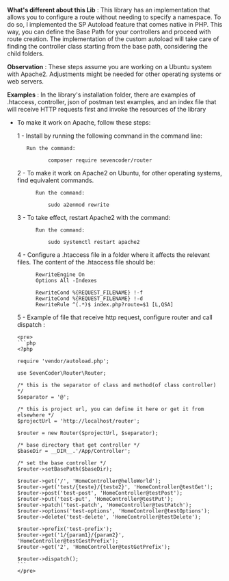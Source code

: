 **What's different about this Lib** :
This library has an implementation that allows you to configure a route without needing to specify a namespace. 
To do so, I implemented the SP Autoload feature that comes native in PHP. This way, you can define the Base Path 
for your controllers and proceed with route creation. The implementation of the custom autoload will take care of 
finding the controller class starting from the base path, considering the child folders.

**Observation** : These steps assume you are working on a Ubuntu system with Apache2. Adjustments might 
be needed for other operating systems or web servers.

**Examples** : In the library's installation folder, there are examples of .htaccess, controller, 
json of postman test examples, and an index file that will receive HTTP requests first and invoke 
the resources of the library
   

- To make it work on Apache, follow these steps:

    1 - Install by running the following command in the command line:
        
         Run the command:
                
                composer require sevencoder/router
        
    2 - To make it work on Apache2 on Ubuntu, for other operating systems, find equivalent commands.
            
            Run the command:
                
                sudo a2enmod rewrite

    3 - To take effect, restart Apache2 with the command:

            Run the command:
            
                sudo systemctl restart apache2
                
    4 - Configure a .htaccess file in a folder where it affects the relevant files. The content of the 
    .htaccess file should be:
    
            RewriteEngine On
            Options All -Indexes
            
            RewriteCond %{REQUEST_FILENAME} !-f
            RewriteCond %{REQUEST_FILENAME} !-d
            RewriteRule ^(.*)$ index.php?route=$1 [L,QSA] 
            
    5 - Example of file that receive http request, configure router and call dispatch :
    
      <pre>
      ```php
      <?php
      
      require 'vendor/autoload.php';
      
      use SevenCoder\Router\Router;
      
      /* this is the separator of class and method(of class controller) */
      $separator = '@';
      
      /* this is project url, you can define it here or get it from elsewhere */
      $projectUrl = 'http://localhost/router';
      
      $router = new Router($projectUrl, $separator);
      
      /* base directory that get controller */
      $baseDir = __DIR__.'/App/Controller';
      
      /* set the base controller */
      $router->setBasePath($baseDir);
      
      $router->get('/', 'HomeController@helloWorld');
      $router->get('test/{teste}/{teste2}', 'HomeController@testGet');
      $router->post('test-post', 'HomeController@testPost');
      $router->put('test-put', 'HomeController@testPut');
      $router->patch('test-patch', 'HomeController@testPatch');
      $router->options('test-options', 'HomeController@testOptions');
      $router->delete('test-delete', 'HomeController@testDelete');
      
      $router->prefix('test-prefix');
      $router->get('1/{param1}/{param2}', 'HomeController@testGestPrefix');
      $router->get('2', 'HomeController@testGetPrefix');
      
      $router->dispatch();
      ```
      </pre>
